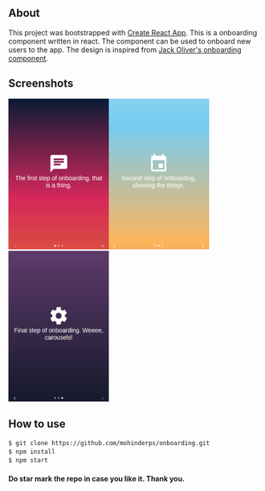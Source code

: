 ## About
This project was bootstrapped with [Create React App](https://github.com/facebookincubator/create-react-app).
This is a onboarding component written in react. The component can be used to onboard new users to the app. The design is inspired from [Jack Oliver's onboarding component](https://codepen.io/jackoliver/full/XNvRrQ/).

## Screenshots
<img src="Screenshot1.png" width="200" height="300"><img src="Screenshot2.png" width="200" height="300">
<img src="Screenshot3.png" width="200" height="300">

## How to use
``` bash
$ git clone https://github.com/mohinderps/onboarding.git
$ npm install
$ npm start
```
#### Do star mark the repo in case you like it. Thank you.
